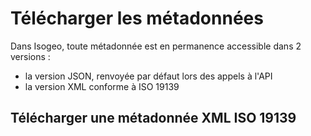 # Télécharger les métadonnées

Dans Isogeo, toute métadonnée est en permanence accessible dans 2 versions :

- la version JSON, renvoyée par défaut lors des appels à l'API
- la version XML conforme à ISO 19139

## Télécharger une métadonnée XML ISO 19139

